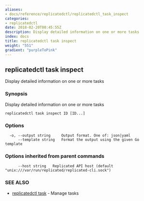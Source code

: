 ```yaml
---
aliases:
- docs/reference/replicatedctl/replicatedctl_task_inspect
categories:
- replicatedctl
date: 2018-02-20T00:45:55Z
description: Display detailed information on one or more tasks
index: docs
title: replicatedctl task inspect
weight: "551"
gradient: "purpleToPink"
---
```


## replicatedctl task inspect

Display detailed information on one or more tasks

### Synopsis


Display detailed information on one or more tasks

```
replicatedctl task inspect ID [ID...]
```

### Options

```
  -o, --output string     Output format. One of: json|yaml
      --template string   Format the output using the given Go template
```

### Options inherited from parent commands

```
      --host string   Replicated API host (default "unix:///var/run/replicated/replicated-cli.sock")
```

### SEE ALSO
* [replicatedctl task](/api/replicatedctl/replicatedctl_task/)	 - Manage tasks

